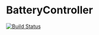 # BatteryController

[![Build Status](https://travis-ci.com/samsta/BatteryController.svg?branch=master)](https://travis-ci.com/samsta/BatteryController)
